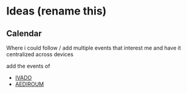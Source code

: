 # Ideas (rename this)

## Calendar
Where i could follow / add multiple events that interest me and have it centralized across devices

add the events of 
 - [IVADO](https://ivado.ca/en/events/ivados-quantum-seminars/)
 - [AEDIROUM]()
